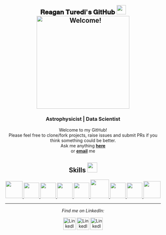 <div align="center"> 

<h2> 
<div align="center" width="50">
𝐑𝐞𝐚𝐠𝐚𝐧 𝐓𝐮𝐫𝐞𝐝𝐢'𝐬 𝐆𝐢𝐭𝐇𝐮𝐛  <img src="https://raw.githubusercontent.com/nixin72/nixin72/master/wave.gif" width="30px">
<div align="center" width="50">
<img src="https://github.com/ReaganTuredi/images/blob/main/Game%20On%20(3).gif" alt="Welcome!" width="300"/></h2>
</div>

<div align="center" width="50">

</div>

<div align="center">
<h3 align="center">Astrophysicist | Data Scientist </h3>

Welcome to my GitHub! <br>
Please feel free to clone/fork projects, raise issues and submit PRs if you think something could be better. <br>
Ask me anything <a href="https://github.com/ReaganTuredi/ReaganTuredi/issues/new"><b>here</b></a><br>
or <a href="mailto:reagan.turedi@gmail.com"><b>email</b></a> me

</div>

<div align="center">

<h2> Skills <img src = "https://media2.giphy.com/media/QssGEmpkyEOhBCb7e1/giphy.gif?cid=ecf05e47a0n3gi1bfqntqmob8g9aid1oyj2wr3ds3mg700bl&rid=giphy.gif" width = 32px> </h2>
<a href=https://www.python.org  = > <img width ='55' src ='https://upload.wikimedia.org/wikipedia/commons/thumb/c/c3/Python-logo-notext.svg/1200px-Python-logo-notext.svg.png'> </a>
<a href= https://www.cplusplus.com= > <img width ='50' src ='https://brandslogos.com/wp-content/uploads/images/large/c-logo.png'> </a>
<a href= https://jupyter.org= > <img width ='50' src ='https://upload.wikimedia.org/wikipedia/commons/thumb/3/38/Jupyter_logo.svg/1280px-Jupyter_logo.svg.png'> </a>
<a href= https://www.javascript.com= > <img width ='50' src ='https://seeklogo.com/images/J/javascript-logo-8892AEFCAC-seeklogo.com.png'> </a>
<a href=https://pytorch.org= > <img width ='50' src ='https://upload.wikimedia.org/wikipedia/commons/thumb/1/10/PyTorch_logo_icon.svg/635px-PyTorch_logo_icon.svg.png'> </a>
<a href= https://www.spyder-ide.org= > <img width ='60' src ='https://d1zx6djv3kb1v7.cloudfront.net/wp-content/media/2020/05/HOW-TO-CODE-IN-PYTHON-USING-SPYDER-6i2tutorials.png'> </a>
<a href= https://www.tensorflow.org= > <img width ='50' src ='https://upload.wikimedia.org/wikipedia/commons/thumb/2/2d/Tensorflow_logo.svg/1200px-Tensorflow_logo.svg.png'> </a>
<a href= = > <img width ='50' src ='https://www.w3.org/html/logo/downloads/HTML5_Badge_512.png'> </a>
<a href= https://www.mysql.com = > <img width ='55' src ='https://www.freepnglogos.com/uploads/logo-mysql-png/logo-mysql-development-mysql-logo-code-icon-9.png'> </a>

---

<i>Find me on LinkedIn:</i><br>

  <!-- <a target="_blank" href="https://www.linkedin.com/in/reagan-turedi-436855226/">🇱​🇮​🇳​🇰​🇪​🇩​🇮​🇳​</a> ●
-->

<a href="https://www.linkedin.com/in/reagan-turedi-436855226/" target="_blank"><img src="https://clipground.com/images/linkedin-background-clipart-5.png" width = 40px alt="LinkedIn"></a>
  <a href="https://twitter.com/Reagan_Turedi" target="_blank"><img src="https://www.pngkey.com/png/full/2-27646_twitter-logo-png-transparent-background-logo-twitter-png.png" width = 40px alt="LinkedIn"></a>
   <a href="https://www.reddit.com/user/Reagan_Turedi" target="_blank"><img src="https://external-preview.redd.it/iDdntscPf-nfWKqzHRGFmhVxZm4hZgaKe5oyFws-yzA.png?width=720&auto=webp&s=be9d031a2551b47bcd40ec45feec636d42a32127" width = 40px alt="LinkedIn"></a>
 


</div>

<!-- [🇱​🇮​🇳​🇰​🇪​🇩​🇮​🇳​](https://www.linkedin.com/in/reagan-turedi-436855226/)
